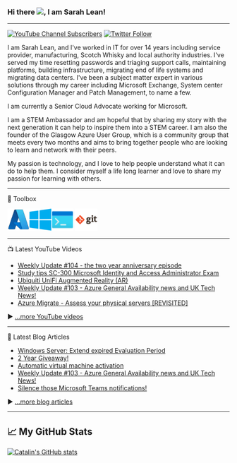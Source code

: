 ### Hi there <img src="https://raw.githubusercontent.com/MartinHeinz/MartinHeinz/master/wave.gif" width="30px">, I am Sarah Lean!

---

[![YouTube Channel Subscribers](https://img.shields.io/youtube/channel/subscribers/UCQ8U53KvEX2JuCe48MxmV3Q?label=People%20subscribed%20to%20my%20YouTube%20channel&style=social)](https://www.youtube.com/techielass?sub_confirmation=1) [![Twitter Follow](https://img.shields.io/twitter/follow/techielass?label=Twitter%20Followers&style=social)](https://twitter.com/intent/follow?screen_name=techielass)

I am Sarah Lean, and I've worked in IT for over 14 years including service provider, manufacturing, Scotch Whisky and local authority industries. I've served my time resetting passwords and triaging support calls, maintaining platforms, building infrastructure, migrating end of life systems and migrating data centers. I've been a subject matter expert in various solutions through my career including Microsoft Exchange, System center Configuration Manager and Patch Management, to name a few.

I am currently a Senior Cloud Advocate working for Microsoft.

I am a STEM Ambassador and am hopeful that by sharing my story with the next generation it can help to inspire them into a STEM career. I am also the founder of the Glasgow Azure User Group, which is a community group that meets every two months and aims to bring together people who are looking to learn and network with their peers.

My passion is technology, and I love to help people understand what it can do to help them. I consider myself a life long learner and love to share my passion for learning with others.

---

🧰 Toolbox

<img src="https://github.com/weeyin83/weeyin83/blob/main/icons/azure.jpg" alt="Azure" width="50" height="50"/><img src="https://github.com/weeyin83/weeyin83/blob/main/icons/windows-logo.png" alt="Microsoft Windows" width="50" height="50"/><img src="https://github.com/weeyin83/weeyin83/blob/main/icons/powershell.svg" alt="PowerShell" width="50" height="50"/> <img src="https://github.com/devicons/devicon/blob/master/icons/git/git-original-wordmark.svg" alt="Git" width="50" height="50"/>

---
📺 Latest YouTube Videos
<!-- YOUTUBE-VIDEOS-LIST:START -->
- [Weekly Update #104 - the two year anniversary episode](https://www.youtube.com/watch?v=U17s8sdzFqU)
- [Study tips SC-300 Microsoft Identity and Access Administrator Exam](https://www.youtube.com/watch?v=OBg69StlA_Q)
- [Ubiquiti UniFi Augmented Reality (AR)](https://www.youtube.com/watch?v=GB-3fcXNOoo)
- [Weekly Update #103 - Azure General Availability news and UK Tech News!](https://www.youtube.com/watch?v=BnfYNnxPhSk)
- [Azure Migrate - Assess your physical servers [REVISITED]](https://www.youtube.com/watch?v=GC252xj7d2M)
<!-- YOUTUBE-VIDEOS-LIST:END -->

 ▶ [...more YouTube videos](https://www.youtube.com/channel/techielass?sub_confirmation=1)

---

📘 Latest Blog Articles

<!-- BLOG-POST-LIST:START -->
- [Windows Server: Extend expired Evaluation Period](https://www.techielass.com/windows-server-extend-expired-evaluation-period/)
- [2 Year Giveaway!](https://www.techielass.com/2-year-giveaway/)
- [Automatic virtual machine activation](https://www.techielass.com/automatic-virtual-machine-activation/)
- [Weekly Update #103 - Azure General Availability news and UK Tech News!](https://www.techielass.com/weekly-update-103/)
- [Silence those Microsoft Teams notifications!](https://www.techielass.com/silence-those-microsoft-teams-notifications/)
<!-- BLOG-POST-LIST:END -->

▶ [...more blog articles](https://www.techielass.com)

---

## &#x1f4c8; My GitHub Stats

[![Catalin's GitHub stats](https://github-readme-stats.vercel.app/api?username=weeyin83&theme=radical)](https://github.com/anuraghazra/github-readme-stats)
